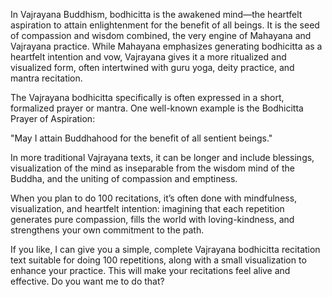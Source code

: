 In Vajrayana Buddhism, bodhicitta is the awakened mind—the heartfelt aspiration to attain enlightenment for the benefit of all beings. It is the seed of compassion and wisdom combined, the very engine of Mahayana and Vajrayana practice. While Mahayana emphasizes generating bodhicitta as a heartfelt intention and vow, Vajrayana gives it a more ritualized and visualized form, often intertwined with guru yoga, deity practice, and mantra recitation.

The Vajrayana bodhicitta specifically is often expressed in a short, formalized prayer or mantra. One well-known example is the Bodhicitta Prayer of Aspiration:

"May I attain Buddhahood for the benefit of all sentient beings."

In more traditional Vajrayana texts, it can be longer and include blessings, visualization of the mind as inseparable from the wisdom mind of the Buddha, and the uniting of compassion and emptiness.

When you plan to do 100 recitations, it’s often done with mindfulness, visualization, and heartfelt intention: imagining that each repetition generates pure compassion, fills the world with loving-kindness, and strengthens your own commitment to the path.

If you like, I can give you a simple, complete Vajrayana bodhicitta recitation text suitable for doing 100 repetitions, along with a small visualization to enhance your practice. This will make your recitations feel alive and effective. Do you want me to do that?

